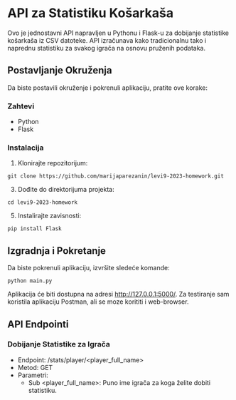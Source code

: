 # API za Statistiku Košarkaša
Ovo je jednostavni API napravljen u Pythonu i Flask-u za dobijanje statistike košarkaša iz CSV datoteke. API izračunava kako tradicionalnu tako i naprednu statistiku za svakog igrača na osnovu pruženih podataka.

## Postavljanje Okruženja
Da biste postavili okruženje i pokrenuli aplikaciju, pratite ove korake:

### Zahtevi
* Python
* Flask

### Instalacija
1. Klonirajte repozitorijum:
```
git clone https://github.com/marijaparezanin/levi9-2023-homework.git
```
3. Dođite do direktorijuma projekta:
```
cd levi9-2023-homework
```
5. Instalirajte zavisnosti:
```
pip install Flask
```

## Izgradnja i Pokretanje
Da biste pokrenuli aplikaciju, izvršite sledeće komande:
```
python main.py
```
Aplikacija će biti dostupna na adresi http://127.0.0.1:5000/. Za testiranje sam koristila aplikaciju Postman, ali se moze korititi i web-browser.

## API Endpointi
### Dobijanje Statistike za Igrača
* Endpoint: /stats/player/<player_full_name>
* Metod: GET
* Parametri:
  * Sub <player_full_name>: Puno ime igrača za koga želite dobiti statistiku.

